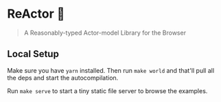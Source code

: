# ReActor 🚀
> A Reasonably-typed Actor-model Library for the Browser

## Local Setup

Make sure you have `yarn` installed. Then run `make world` and that'll pull all
the deps and start the autocompilation.

Run `make serve` to start a tiny static file server to browse the examples.
